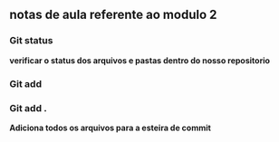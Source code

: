 ## notas de aula referente ao modulo 2

### Git status
**verificar o status dos arquivos e pastas dentro do nosso repositorio**

### Git add


### Git add . 
**Adiciona todos os arquivos para a esteira de commit**